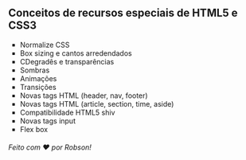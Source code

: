 ## Conceitos de recursos especiais de HTML5 e CSS3

<ul type="square">
    <li>Normalize CSS
    <li>Box sizing e cantos arredendados
    <li>CDegradês e transparências
    <li>Sombras
    <li>Animações
    <li>Transições
    <li>Novas tags HTML (header, nav, footer)
    <li>Novas tags HTML (article, section, time, aside)
    <li>Compatibilidade HTML5 shiv
    <li>Novas tags input
    <li>Flex box
</ul>

<h6>Feito com ♥ por Robson!</h6>
